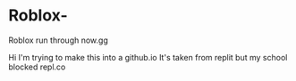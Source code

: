 # Roblox-
Roblox run through now.gg

Hi 
I'm trying to make this into a github.io
It's taken from replit but my school blocked repl.co
